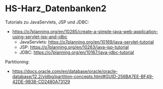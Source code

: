 # HS-Harz_Datenbanken2

Tutorials zu JavaServlets, JSP und JDBC:
- https://o7planning.org/en/10285/create-a-simple-java-web-application-using-servlet-jsp-and-jdbc
  - JavaServlets: https://o7planning.org/en/10169/java-servlet-tutorial
  - JSP: https://o7planning.org/en/10263/java-jsp-tutorial
  - JDBC: https://o7planning.org/en/10167/java-jdbc-tutorial


Partitioning:
- https://docs.oracle.com/en/database/oracle/oracle-database/12.2/vldbg/partition-concepts.html#GUID-256BA7EE-BF49-42DE-9B38-CD2480A73129
